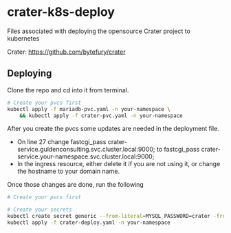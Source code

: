 # crater-k8s-deploy
Files associated with deploying the opensource Crater project to kubernetes

Crater: https://github.com/bytefury/crater

## Deploying

Clone the repo and cd into it from terminal.
```bash
# Create your pvcs first
kubectl apply -f mariadb-pvc.yaml -n your-namespace \
	&& kubectl apply -f crater-pvc.yaml -n your-namespace
```

After you create the pvcs some updates are needed in the deployment file.

* On line 27 change fastcgi_pass crater-service.guldenconsulting.svc.cluster.local:9000; to fastcgi_pass crater-service.your-namespace.svc.cluster.local:9000;
* In the ingress resource, either delete it if you are not using it, or change the hostname to your domain name.

Once those changes are done, run the following
```bash
# Create your pvcs first

# Create your secrets
kubectl create secret generic --from-literal=MYSQL_PASSWORD=crater -from-literal=MYSQL_ROOT_PASSWORD=crater -n your-namespace
kubectl apply -f crater-deploy.yaml -n your-namespace
```
